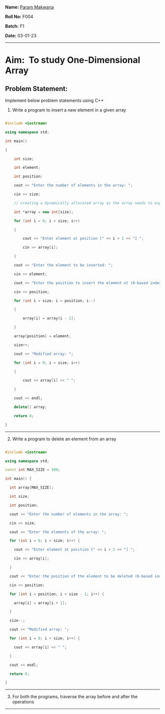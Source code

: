 
**Name:** [Param Makwana](mailto:paramsinghmakwana@gmail.com)                                                                                                                                                     

**Roll No:** F004

**Batch:** F1

**Date:** 03-01-23

___

# Aim:  To study One-Dimensional Array

## Problem Statement:
Implement below problem statements using C++

1.  Write a program to insert a new element in a given array

```C++

#include <iostream>

using namespace std;

int main()

{

    int size;    

    int element;  

    int position;

    cout << "Enter the number of elements in the array: ";

    cin >> size;

    // creating a dynamically allocated array as the array needs to expand and using vector isn't an option_

    int *array = new int[size];

    for (int i = 0; i < size; i++)

    {

        cout << "Enter element at position [" << i + 1 << "] ";

        cin >> array[i];

    }

    cout << "Enter the element to be inserted: ";

    cin >> element;

    cout << "Enter the position to insert the element at (0-based index): ";

    cin >> position;

    for (int i = size; i > position; i--)

    {

        array[i] = array[i - 1];

    }

    array[position] = element;

    size++;

    cout << "Modified array: ";

    for (int i = 0; i < size; i++)

    {

        cout << array[i] << " ";

    }

    cout << endl;

    delete[] array;

    return 0;

}

```

___
2. Write a program to delete an element from an array

```C++

#include <iostream>

using namespace std;

const int MAX_SIZE = 100;

int main() {

  int array[MAX_SIZE];

  int size;

  int position;

  cout << "Enter the number of elements in the array: ";

  cin >> size;

  cout << "Enter the elements of the array: ";

  for (int i = 0; i < size; i++) {

    cout << "Enter element at position [" << i + 1 << "] ";

    cin >> array[i];

  }

  cout << "Enter the position of the element to be deleted (0-based index): ";

  cin >> position;

  for (int i = position; i < size - 1; i++) {

    array[i] = array[i + 1];

  }

  size--;

  cout << "Modified array: ";

  for (int i = 0; i < size; i++) {

    cout << array[i] << " ";

  }

  cout << endl;

  return 0;

}

```

___

3.  For both the programs, traverse the array before and after the operations

___
